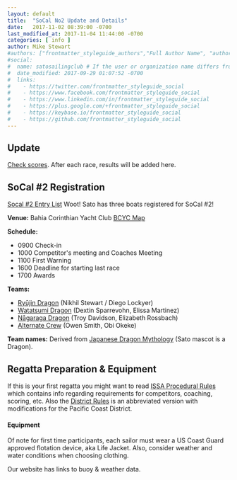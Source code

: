 ```yaml
---
layout: default
title:  "SoCal No2 Update and Details"
date:   2017-11-02 08:39:00 -0700
last_modified_at: 2017-11-04 11:44:00 -0700
categories: [ info ]
author: Mike Stewart
#authors: ["frontmatter_styleguide_authors","Full Author Name", "author_name"]
#social:
#  name: satosailingclub # If the user or organization name differs from the site's name
#  date_modified: 2017-09-29 01:07:52 -0700
#  links:
#    - https://twitter.com/frontmatter_styleguide_social
#    - https://www.facebook.com/frontmatter_styleguide_social
#    - https://www.linkedin.com/in/frontmatter_styleguide_social
#    - https://plus.google.com/+frontmatter_styleguide_social
#    - https://keybase.io/frontmatter_styleguide_social
#    - https://github.com/frontmatter_styleguide_social
---
```


## Update

[Check scores](http://scores.hssailing.org/f17/2017-18-pcisasocal-silver/). After each race, results will be added here.

## SoCal #2 Registration

[Socal #2 Entry List](https://hssailing.org/machform/widget.php?key=67876xeb2ffe3c5d) Woot! Sato has three boats registered for SoCal #2!  

**Venue:**  Bahia Corinthian Yacht Club [BCYC Map](https://www.google.com/maps/place/Bahia+Corinthian+Yacht+Club/@33.6069645,-117.8852635,15z/data=!4m5!3m4!1s0x0:0x8ff6aa979352eaba!8m2!3d33.6069645!4d-117.8852635)

**Schedule:** 
-  0900  Check-in
-  1000  Competitor's meeting and Coaches Meeting
-  1100  First Warning
-  1600  Deadline for starting last race
-  1700  Awards

**Teams:** 
-  [Ryūjin Dragon](http://wikien4.appspot.com/wiki/Ry%C5%ABjin) (Nikhil Stewart / Diego Lockyer)
-  [Watatsumi Dragon](http://wikien4.appspot.com/wiki/Watatsumi) (Dextin Sparrevohn, Elissa Martinez)
-  [Nāgaraga Dragon](http://wikien4.appspot.com/wiki/Japanese_dragon#Indo-Japanese_dragons) (Troy Davidson, Elizabeth Rossbach)
-  [Alternate Crew](https://pcisa.hssailing.org/schools/school-details/15649) (Owen Smith, Obi Okeke)

**Team names:** Derived from [Japanese Dragon Mythology](http://wikien4.appspot.com/wiki/Japanese_dragon#Chinese-Japanese_dragons) (Sato mascot is a Dragon).
  

## Regatta Preparation & Equipment

If this is your first regatta you might want to read [ISSA Procedural Rules](https://hssailing.org/documents/procedural_rules17-20-a0917.pdf) which contains info regarding requirements for competitors, coaching, scoring, etc.  Also the [District Rules](https://pcisa.hssailing.org/documents/2017-18-PCISA-District-Rules.pdf) is an abbreviated version with modifications for the Pacific Coast District.

#### Equipment 

Of note for first time participants, each sailor must wear a US Coast Guard approved flotation device, aka Life Jacket.  Also, consider weather and water conditions when choosing clothing. 

Our website has links to buoy & weather data.
